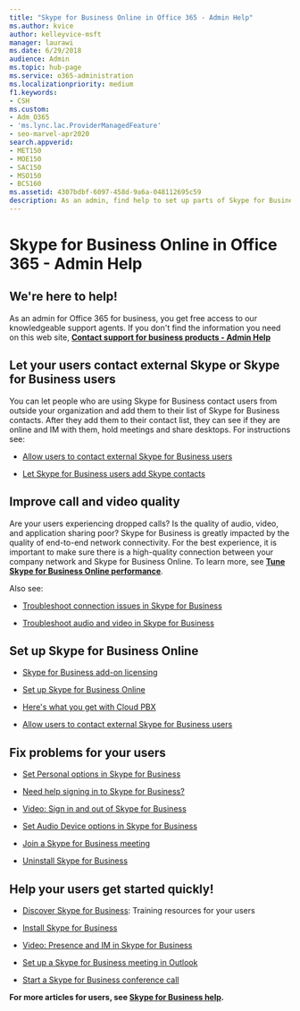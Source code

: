 ```yaml
---
title: "Skype for Business Online in Office 365 - Admin Help"
ms.author: kvice
author: kelleyvice-msft
manager: laurawi
ms.date: 6/29/2018
audience: Admin
ms.topic: hub-page
ms.service: o365-administration
ms.localizationpriority: medium
f1.keywords:
- CSH
ms.custom: 
- Adm_O365
- 'ms.lync.lac.ProviderManagedFeature'
- seo-marvel-apr2020
search.appverid:
- MET150
- MOE150
- SAC150
- MSO150
- BCS160
ms.assetid: 4307bdbf-6097-458d-9a6a-048112695c59
description: As an admin, find help to set up parts of Skype for Business Online, including your network, meetings and IM, and external access for users.
---
```


# Skype for Business Online in Office 365 - Admin Help

## We're here to help!

As an admin for Office 365 for business, you get free access to our knowledgeable support agents. If you don't find the information you need on this web site, **[Contact support for business products - Admin Help](https://support.office.com/article/32a17ca7-6fa0-4870-8a8d-e25ba4ccfd4b)**
  
## Let your users contact external Skype or Skype for Business users

You can let people who are using Skype for Business contact users from outside your organization and add them to their list of Skype for Business contacts. After they add them to their contact list, they can see if they are online and IM with them, hold meetings and share desktops. For instructions see:
  
- [Allow users to contact external Skype for Business users](https://support.office.com/article/b414873a-0059-4cd5-aea1-e5d0857dbc94)
    
- [Let Skype for Business users add Skype contacts](https://support.office.com/article/08666236-1894-42ae-8846-e49232bbc460)
    
## Improve call and video quality

Are your users experiencing dropped calls? Is the quality of audio, video, and application sharing poor? Skype for Business is greatly impacted by the quality of end-to-end network connectivity. For the best experience, it is important to make sure there is a high-quality connection between your company network and Skype for Business Online. To learn more, see **[Tune Skype for Business Online performance](tune-skype-for-business-online-performance.md)**. 
  
Also see:
  
- [Troubleshoot connection issues in Skype for Business](https://support.office.com/article/ca302828-783f-425c-bbe2-356348583771)
    
- [Troubleshoot audio and video in Skype for Business](https://support.office.com/article/62777bc6-c52b-47ae-84ba-a8905c3b71dc)
    
## Set up Skype for Business Online

- [Skype for Business add-on licensing](https://support.office.com/article/3ed752b1-5983-43f9-bcfd-760619ab40a7)
    
- [Set up Skype for Business Online](https://support.office.com/article/40296968-e779-4259-980b-c2de1c044c6e)
    
- [Here's what you get with Cloud PBX](https://support.office.com/article/bc9756d1-8a2f-42c4-98f6-afb17c29231c)
    
- [Allow users to contact external Skype for Business users](https://support.office.com/article/b414873a-0059-4cd5-aea1-e5d0857dbc94)
    
## Fix problems for your users

- [Set Personal options in Skype for Business](https://support.office.com/article/68bacc31-71d3-44c3-a4d4-64da78c447aa#bkmk-stop-automatic-startup)
    
- [Need help signing in to Skype for Business?](https://support.office.com/article/448b8ea7-5b33-444a-afd4-175fc9930d05)
    
- [Video: Sign in and out of Skype for Business](https://support.office.com/article/8abed4b3-ac48-493e-9d76-0e10140e9451)
    
- [Set Audio Device options in Skype for Business](https://support.office.com/article/2533d929-9814-4349-8ae4-fca29246e2ff)
    
- [Join a Skype for Business meeting](https://support.office.com/article/3862be6d-758a-4064-a016-67c0febf3cd5)
    
- [Uninstall Skype for Business](https://support.office.com/article/28C4A036-7F22-406C-B7F4-87894CBAF902)
    
## Help your users get started quickly!

- [Discover Skype for Business](https://support.office.com/article/8a3491a3-c095-4718-80cf-cbbe4afe4eba): Training resources for your users 
    
- [Install Skype for Business](https://support.office.com/article/8a0d4da8-9d58-44f9-9759-5c8f340cb3fb)
    
- [Video: Presence and IM in Skype for Business](https://support.office.com/article/c873b869-4ce0-4375-9bea-5de150eaf081)
    
- [Set up a Skype for Business meeting in Outlook](https://support.office.com/article/b8305620-d16e-4667-989d-4a977aad6556)
    
- [Start a Skype for Business conference call](https://support.office.com/article/8dc8ac52-91ac-4db9-8672-11551fdaf997)
    
 **For more articles for users, see [Skype for Business help](https://support.office.com/article/4fbe07ce-6b15-4a06-bcf0-baea57890410).**
  

